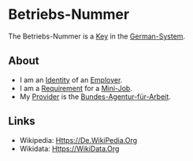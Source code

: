 # Betriebs-Nummer

The Betriebs-Nummer is a [Key](600224.md) in the [German-System](8000998.md).

## About

- I am an [Identity](170000000.md) of an [Employer](270000033.md).
- I am a [Requirement](60182.md) for a [Mini-Job](800028.md).
- My [Provider](600086.md) is the [Bundes-Agentur-für-Arbeit](8020007.md).

## Links

- Wikipedia: [Https://De.WikiPedia.Org](https://de.wikipedia.org/wiki/Betriebsnummer)
- Wikidata: [Https://WikiData.Org](https://wikidata.org/wiki/Q832007)
